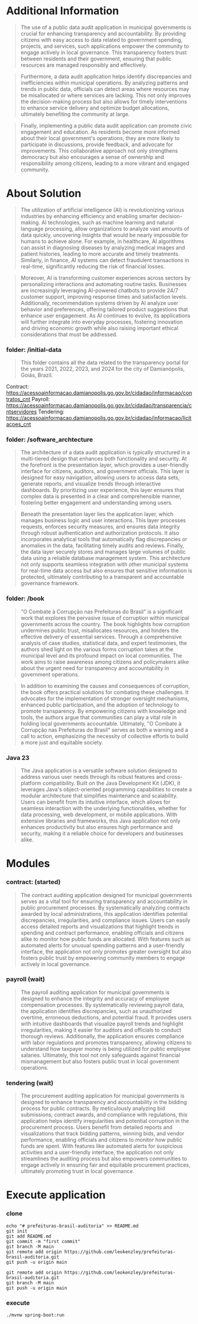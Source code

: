 # Additional Information
>The use of a public data audit application in municipal governments is crucial for enhancing transparency and accountability. By providing citizens with easy access to data related to government spending, projects, and services, such applications empower the community to engage actively in local governance. This transparency fosters trust between residents and their government, ensuring that public resources are managed responsibly and effectively.

>Furthermore, a data audit application helps identify discrepancies and inefficiencies within municipal operations. By analyzing patterns and trends in public data, officials can detect areas where resources may be misallocated or where services are lacking. This not only improves the decision-making process but also allows for timely interventions to enhance service delivery and optimize budget allocations, ultimately benefiting the community at large.

>Finally, implementing a public data audit application can promote civic engagement and education. As residents become more informed about their local government's operations, they are more likely to participate in discussions, provide feedback, and advocate for improvements. This collaborative approach not only strengthens democracy but also encourages a sense of ownership and responsibility among citizens, leading to a more vibrant and engaged community.

# About Solution
>The utilization of artificial intelligence (AI) is revolutionizing various industries by enhancing efficiency and enabling smarter decision-making. AI technologies, such as machine learning and natural language processing, allow organizations to analyze vast amounts of data quickly, uncovering insights that would be nearly impossible for humans to achieve alone. For example, in healthcare, AI algorithms can assist in diagnosing diseases by analyzing medical images and patient histories, leading to more accurate and timely treatments. Similarly, in finance, AI systems can detect fraudulent transactions in real-time, significantly reducing the risk of financial losses.

>Moreover, AI is transforming customer experiences across sectors by personalizing interactions and automating routine tasks. Businesses are increasingly leveraging AI-powered chatbots to provide 24/7 customer support, improving response times and satisfaction levels. Additionally, recommendation systems driven by AI analyze user behavior and preferences, offering tailored product suggestions that enhance user engagement. As AI continues to evolve, its applications will further integrate into everyday processes, fostering innovation and driving economic growth while also raising important ethical considerations that must be addressed.

### folder: /initial-data
>This folder contains all the data related to the transparency portal for the years 2021, 2022, 2023, and 2024 for the city of Damianópolis, Goiás, Brazil.

Contract: https://acessoainformacao.damianopolis.go.gov.br/cidadao/informacao/contratos_cnt
Payroll: https://acessoainformacao.damianopolis.go.gov.br/cidadao/transparencia/cntservidores
Tendering: https://acessoainformacao.damianopolis.go.gov.br/cidadao/informacao/licitacoes_cnt


### folder: /software_archtecture
>The architecture of a data audit application is typically structured in a multi-tiered design that enhances both functionality and security. At the forefront is the presentation layer, which provides a user-friendly interface for citizens, auditors, and government officials. This layer is designed for easy navigation, allowing users to access data sets, generate reports, and visualize trends through interactive dashboards. By prioritizing user experience, this layer ensures that complex data is presented in a clear and comprehensible manner, fostering better engagement and understanding among users.

>Beneath the presentation layer lies the application layer, which manages business logic and user interactions. This layer processes requests, enforces security measures, and ensures data integrity through robust authentication and authorization protocols. It also incorporates analytical tools that automatically flag discrepancies or anomalies in the data, facilitating timely audits and reviews. Finally, the data layer securely stores and manages large volumes of public data using a reliable database management system. This architecture not only supports seamless integration with other municipal systems for real-time data access but also ensures that sensitive information is protected, ultimately contributing to a transparent and accountable governance framework.

### folder: /book
>"O Combate à Corrupção nas Prefeituras do Brasil" is a significant work that explores the pervasive issue of corruption within municipal governments across the country. The book highlights how corruption undermines public trust, misallocates resources, and hinders the effective delivery of essential services. Through a comprehensive analysis of case studies, statistical data, and expert testimonies, the authors shed light on the various forms corruption takes at the municipal level and its profound impact on local communities. The work aims to raise awareness among citizens and policymakers alike about the urgent need for transparency and accountability in government operations.

>In addition to examining the causes and consequences of corruption, the book offers practical solutions for combating these challenges. It advocates for the implementation of stronger oversight mechanisms, enhanced public participation, and the adoption of technology to promote transparency. By empowering citizens with knowledge and tools, the authors argue that communities can play a vital role in holding local governments accountable. Ultimately, "O Combate à Corrupção nas Prefeituras do Brasil" serves as both a warning and a call to action, emphasizing the necessity of collective efforts to build a more just and equitable society.

### Java 23
>The Java application is a versatile software solution designed to address various user needs through its robust features and cross-platform compatibility. Built on the Java Development Kit (JDK), it leverages Java's object-oriented programming capabilities to create a modular architecture that simplifies maintenance and scalability. Users can benefit from its intuitive interface, which allows for seamless interaction with the underlying functionalities, whether for data processing, web development, or mobile applications. With extensive libraries and frameworks, this Java application not only enhances productivity but also ensures high performance and security, making it a reliable choice for developers and businesses alike.

# Modules
### contract: (started)
>The contract auditing application designed for municipal governments serves as a vital tool for ensuring transparency and accountability in public procurement processes. By systematically analyzing contracts awarded by local administrations, this application identifies potential discrepancies, irregularities, and compliance issues. Users can easily access detailed reports and visualizations that highlight trends in spending and contract performance, enabling officials and citizens alike to monitor how public funds are allocated. With features such as automated alerts for unusual spending patterns and a user-friendly interface, the application not only promotes greater oversight but also fosters public trust by empowering community members to engage actively in local governance.

### payroll (wait)
>The payroll auditing application for municipal governments is designed to enhance the integrity and accuracy of employee compensation processes. By systematically reviewing payroll data, the application identifies discrepancies, such as unauthorized overtime, erroneous deductions, and potential fraud. It provides users with intuitive dashboards that visualize payroll trends and highlight irregularities, making it easier for auditors and officials to conduct thorough reviews. Additionally, the application ensures compliance with labor regulations and promotes transparency, allowing citizens to understand how taxpayer money is being utilized for public employee salaries. Ultimately, this tool not only safeguards against financial mismanagement but also fosters public trust in local government operations.

### tendering (wait)
>The procurement auditing application for municipal governments is designed to enhance transparency and accountability in the bidding process for public contracts. By meticulously analyzing bid submissions, contract awards, and compliance with regulations, this application helps identify irregularities and potential corruption in the procurement process. Users benefit from detailed reports and visualizations that track bidding patterns, winning bids, and vendor performance, enabling officials and citizens to monitor how public funds are spent. With features like automated alerts for suspicious activities and a user-friendly interface, the application not only streamlines the auditing process but also empowers communities to engage actively in ensuring fair and equitable procurement practices, ultimately promoting trust in local governance.

# Execute application
### clone
```
echo "# prefeituras-brasil-auditoria" >> README.md
git init
git add README.md
git commit -m "first commit"
git branch -M main
git remote add origin https://github.com/leokenzley/prefeituras-brasil-auditoria.git
git push -u origin main

git remote add origin https://github.com/leokenzley/prefeituras-brasil-auditoria.git
git branch -M main
git push -u origin main
```
### execute
```
./mvnw spring-boot:run
```
